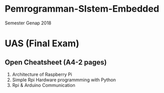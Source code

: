 # Pemrogramman-SIstem-Embedded
Semester Genap 2018

# UAS (Final Exam) #

## Open Cheatsheet  (A4-2 pages) ##

1. Architecture of Raspberry Pi
2. Simple Rpi Hardware programmming with Python
3. Rpi & Arduino Communication 


